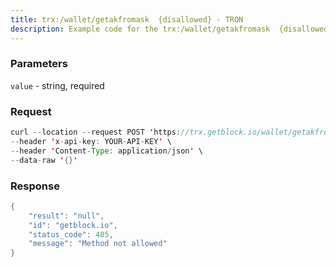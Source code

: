 ```yaml
---
title: trx:/wallet/getakfromask  {disallowed} - TRON
description: Example code for the trx:/wallet/getakfromask  {disallowed} rest method. Сomplete guide on how to use trx:/wallet/getakfromask  {disallowed} rest in GetBlock.io Web3 documentation.
---
```


### Parameters


`value` - string, required

### Request

``` java
curl --location --request POST 'https://trx.getblock.io/wallet/getakfromask' \
--header 'x-api-key: YOUR-API-KEY' \
--header 'Content-Type: application/json' \
--data-raw '{}'
```

###  Response

``` java
{
    "result": "null",
    "id": "getblock.io",
    "status_code": 405,
    "message": "Method not allowed"
}
```

